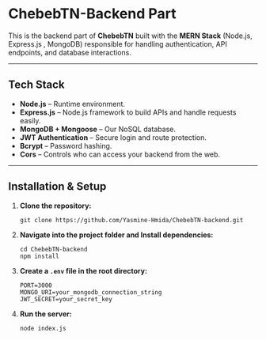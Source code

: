 # ChebebTN-Backend Part

This is the backend part of **ChebebTN** built with the **MERN Stack** (Node.js, Express.js , MongoDB) responsible for handling authentication, API endpoints, and database interactions.  

---

## Tech Stack

- **Node.js** – Runtime environment. 
- **Express.js** – Node.js framework to build APIs and handle requests easily.
- **MongoDB + Mongoose** – Our NoSQL database.  
- **JWT Authentication** – Secure login and route protection.  
- **Bcrypt** – Password hashing.
- **Cors** – Controls who can access your backend from the web.

---

## Installation & Setup

1. **Clone the repository:**
   ````
   git clone https://github.com/Yasmine-Hmida/ChebebTN-backend.git
   ````

2. **Navigate into the project folder and Install dependencies:**
   ````
   cd ChebebTN-backend
   npm install
   ````
   
3. **Create a `.env` file in the root directory:**
   ````
   PORT=3000
   MONGO_URI=your_mongodb_connection_string
   JWT_SECRET=your_secret_key
   ````
4. **Run the server:**
   ````
   node index.js
   ````
